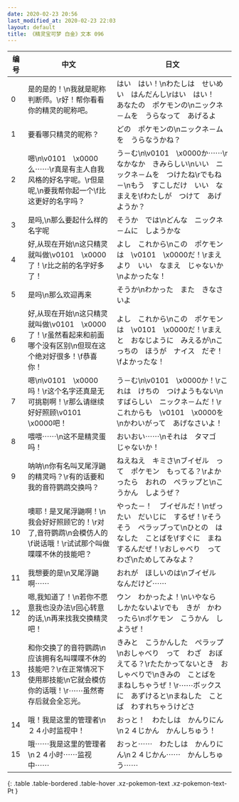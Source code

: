 ```yaml
---
date: 2020-02-23 20:56
last_modified_at: 2020-02-23 22:03
layout: default
title: 《精灵宝可梦 白金》文本 096
---
```

| 编号 | 中文 | 日文 |
| ---- | ---- | ---- |
| 0 | 是的是的！\n我就是昵称判断师。\r好！帮你看看你的精灵的昵称吧。 | はい　はい！\nわたしは　せいめい　はんだんし\rはい　はい！　あなたの　ポケモンの\nニックネ－ムを　うらなって　あげるよ |
| 1 | 要看哪只精灵的昵称？ | どの　ポケモンの\nニックネ－ムを　うらなうかね？ |
| 2 | 嗯\n\v0101　\x0000么⋯⋯\r真是有主人自我风格的好名字呢。\r但是呢,\n要我帮你起一个\f比这更好的名字吗？ | う－む\n\v0101　\x0000か⋯⋯\rなかなか　きみらしい\nいい　ニックネ－ムを　つけたね\rでもね－\nもう　すこしだけ　いい　なまえを\fわたしが　つけて　あげようか？ |
| 3 | 是吗,\n那么要起什么样的名字呢 | そうか　では\nどんな　ニックネ－ムに　しようかな |
| 4 | 好,从现在开始\n这只精灵就叫做\v0101　\x0000了！\r比之前的名字好多了！ | よし　これから\nこの　ポケモンは　\v0101　\x0000だ！\rまえより　いい　なまえ　じゃないか\nよかったな！ |
| 5 | 是吗\n那么欢迎再来 | そうか\nわかった　また　きなさいよ |
| 6 | 好,从现在开始\n这只精灵就叫做\v0101　\x0000了！\r虽然看起来和前面哪个没有区别\n但现在这个绝对好很多！\f恭喜你！ | よし　これから\nこの　ポケモンは　\v0101　\x0000だ！\rまえと　おなじように　みえるが\nこっちの　ほうが　ナイス　だぞ！\fよかったな！ |
| 7 | 嗯\n\v0101　\x0000吗！\r这个名字还真是无可挑剔啊！\r那么请继续好好照顾\v0101　\x0000吧！ | う－む\n\v0101　\x0000か！\rこれは　けちの　つけようもない\nすばらしい　ニックネ－ムだ！\rこれからも　\v0101　\x0000を\nかわいがって　あげなさいよ！ |
| 8 | 喂喂⋯⋯\n这不是精灵蛋吗！ | おいおい⋯⋯\nそれは　タマゴ　じゃないか！ |
| 9 | 呐呐\n你有名叫叉尾浮鼬的精灵吗？\r有的话要和我的音符鹦鹉交换吗？ | ねえねえ　キミさ\nブイゼル　って　ポケモン　もってる？\rよかったら　おれの　ぺラップと\nこうかん　しようぜ？ |
| 10 | 噢耶！是叉尾浮鼬啊！\n我会好好照顾它的！\r对了,音符鹦鹉\n会模仿人的\f说话哦！\r试试那个叫做喋喋不休的技能吧？ | やった－！　ブイゼルだ！\nぜったい　だいじに　するぜ！\rそうそう　ぺラップって\nひとの　はなした　ことばを\fすぐに　まねするんだぜ！\rおしゃべり　って　わざ\nためしてみなよ？ |
| 11 | 我想要的是\n叉尾浮鼬啊⋯⋯ | おれが　ほしいのは\nブイゼル　なんだけど⋯⋯ |
| 12 | 嗯,我知道了！\n若你不愿意我也没办法\r回心转意的话,\n再来找我交换精灵吧！ | ウン　わかったよ！\nいやなら　しかたないよ\rでも　きが　かわったら\nポケモン　こうかん　しようぜ！ |
| 13 | 和你交换了的音符鹦鹉\n应该拥有名叫喋喋不休的技能吧？\r在正常情况下使用那技能\n它就会模仿你的话哦！\r⋯⋯虽然寄存后就会全忘光。 | きみと　こうかんした　ぺラップ\nおしゃべり　って　わざ　おぼえてる？\rたたかってないとき　おしゃべりで\nきみの　ことばを　まねしちゃうぜ！\r⋯⋯ボックスに　あずけると\nまねした　ことば　わすれちゃうけどさ |
| 14 | 哦！我是这里的管理者\n２４小时监视中！ | おっと！　わたしは　かんりにん\n２４じかん　かんしちゅう！ |
| 15 | 哦⋯⋯我是这里的管理者\n２４小时⋯⋯监视中⋯⋯ | おっと⋯⋯　わたしは　かんりにん\n２４じかん⋯⋯　かんしちゅう⋯⋯ |
{: .table .table-bordered .table-hover .xz-pokemon-text .xz-pokemon-text-Pt }
